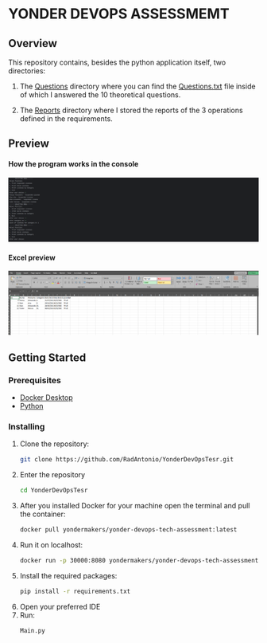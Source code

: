 # YONDER DEVOPS ASSESSMEMT

## Overview 

This repository contains, besides the python application itself, two directories:
   
   1. The [Questions](https://github.com/RadAntonio/YonderDevOpsTesr/tree/main/Questions) directory where you can find the [Questions.txt](https://github.com/RadAntonio/YonderDevOpsTesr/blob/main/Questions/Questions.txt) file inside of which I answered the 10 theoretical questions.
   
   2. The [Reports](https://github.com/RadAntonio/YonderDevOpsTesr/tree/main/reports) directory where I stored the reports of the 3 operations defined in the requirements.

## Preview

#### How the program works in the console
![PreviewInConsole](assets/preview.png)

#### Excel preview
![PreviewInExcel](assets/previewInExcel.png)

## Getting Started

### Prerequisites
- [Docker Desktop](https://www.docker.com/products/docker-desktop/)
- [Python](https://www.python.org/downloads/)

### Installing
1. Clone the repository:
   ```bash
   git clone https://github.com/RadAntonio/YonderDevOpsTesr.git
   ```
2. Enter the repository
   ```bash
   cd YonderDevOpsTesr
   ```
2. After you installed Docker for your machine open the terminal and pull the container:
   ```bash
   docker pull yondermakers/yonder-devops-tech-assessment:latest
   ```
3. Run it on localhost:
   ```bash
   docker run -p 30000:8080 yondermakers/yonder-devops-tech-assessment:latest
   ```
4. Install the required packages:
   ```bash
   pip install -r requirements.txt
   ```
5. Open your preferred IDE
6. Run:
   ```bash
   Main.py
   ```